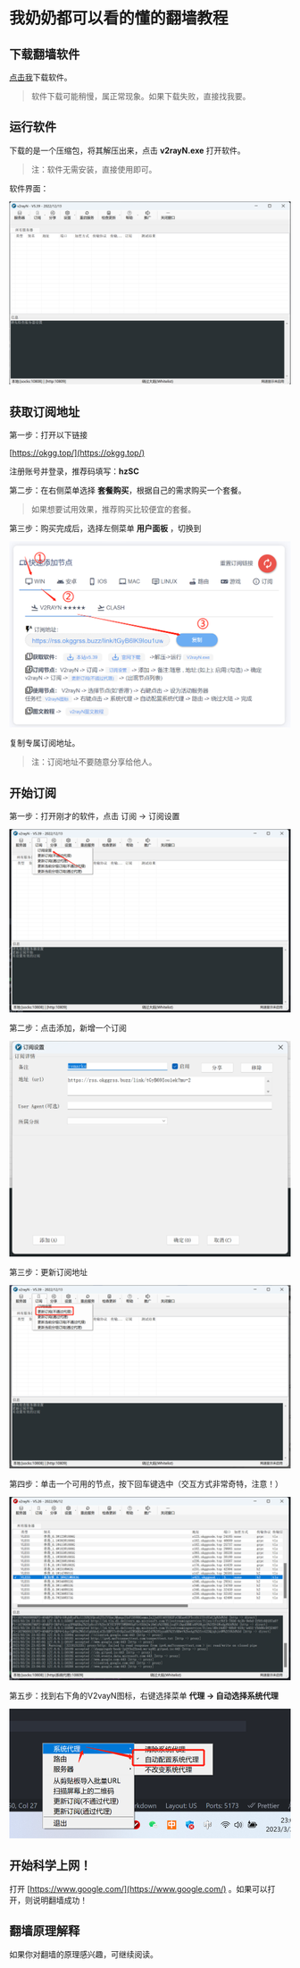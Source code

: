 # 我奶奶都可以看的懂的翻墙教程

## 下载翻墙软件

[点击我](https://okgg.top/download/v2rayN-Core.zip)下载软件。

> 软件下载可能稍慢，属正常现象。如果下载失败，直接找我要。

## 运行软件

下载的是一个压缩包，将其解压出来，点击 **v2rayN.exe** 打开软件。

> 注：软件无需安装，直接使用即可。

软件界面：

![](./images/v2rayN.png)


## 获取订阅地址

第一步：打开以下链接

[https://okgg.top/](https://okgg.top/)

注册账号并登录，推荐码填写：<span class="text-red-700 text-lg" >**hzSC**</span>



第二步：在右侧菜单选择 **套餐购买**，根据自己的需求购买一个套餐。

> 如果想要试用效果，推荐购买比较便宜的套餐。

第三步：购买完成后，选择左侧菜单 **用户面板** ，切换到

![](./images/okgg.png)

复制专属订阅地址。

> 注：订阅地址不要随意分享给他人。

## 开始订阅

第一步：打开刚才的软件，点击 订阅 -> 订阅设置

![](./images/fq-step-1.png)

第二步：点击添加，新增一个订阅

![](./images/fq-step-2.png)

第三步：更新订阅地址

![](./images/fq-step-3.png)

第四步：单击一个可用的节点，按下回车键选中（交互方式非常奇特，注意！）

![](./images/fq-step-4.png)


第五步：找到右下角的V2vayN图标，右键选择菜单 **代理 -> 自动选择系统代理**

![](./images/fq-step-5.png)


## 开始科学上网！

打开 [https://www.google.com/](https://www.google.com/) 。如果可以打开，则说明翻墙成功！

## 翻墙原理解释

如果你对翻墙的原理感兴趣，可继续阅读。

<Todo />
